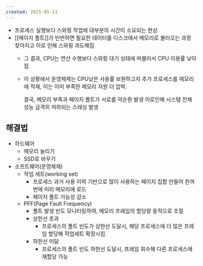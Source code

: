 ```yaml
---
created: 2025-05-11
---
```

- 프로세스 실행보다 스와핑 작업에 대부분의 시간이 소요되는 현상
- [[페이지 폴트]]가 빈번하면 필요한 데이터를 디스크에서 메모리로 불러오는 과정 잦아지고 이로 인해 스와핑 과도해짐
	- 그 결과, CPU는 연산 수행보다 스와핑 대기 상태에 머물러서 CPU 이용률 낮아짐
	- 이 상황에서 운영체제는 CPU낮은 사용률 보완하고자 추가 프로세스를 메모리에 적재, 이는 이미 부족한 메모리 자원 더 압박.
	  
	  결국, 메모리 부족과 페이지 폴트가 서로를 악순환 발생 이로인해 시스템 전체 성능 급격히 저하되는 스레싱 발생
## 해결법
- 하드웨어
	- 메모리 늘리기
	- SSD로 바꾸기
- 소프트웨어(운영체제)
	- 작업 세트(working set)
		- 프로세스 과거 사용 이력 기반으로 많이 사용하는 페이지 집합 만들어 한꺼번에 미리 메모리에 로드
		- 페이지 폴트 가능성 감소
	- PFF(Page Fault Frequency)
		- 폴트 발생 빈도 모니터링하여, 메모리 프레임의 할당량 동적으로 조절
		- 상한선 초과
			- 프로세스의 폴트 빈도가 상한선 도달시, 해당 프로세스에 더 많은 프레임 할당해 작업세트 확장시킴
		- 하한선 미달
			- 프로세스의 폴트 빈도 하한선 도달시, 프레임 회수해 다른 프로세스에 재할당 가능
